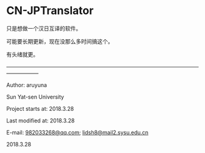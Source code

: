 # CN-JPTranslator

只是想做一个汉日互译的软件。

可能要长期更新，现在没那么多时间搞这个。

有头绪就更。

——————————————————————————————————————————

Author: aruyuna 

Sun Yat-sen University

Project starts at: 2018.3.28

Last modified at: 2018.3.28

E-mail: 982033268@qq.com; lidsh8@mail2.sysu.edu.cn

2018.3.28
